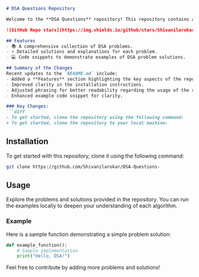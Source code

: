 ```markdown
# DSA Questions Repository

Welcome to the **DSA Questions** repository! This repository contains a collection of Data Structures and Algorithms (DSA) problems designed to help you enhance your coding skills.

![GitHub Repo stars](https://img.shields.io/github/stars/Shivanilarokar/DSA-Questions-) ![GitHub forks](https://img.shields.io/github/forks/Shivanilarokar/DSA-Questions-) ![GitHub issues](https://img.shields.io/github/issues/Shivanilarokar/DSA-Questions-)

## Features
- 📚 A comprehensive collection of DSA problems.
- ⚡ Detailed solutions and explanations for each problem.
- 💻 Code snippets to demonstrate examples of DSA problem solutions.

## Summary of the Changes
Recent updates to the `README.md` include:
- Added a **Features** section highlighting the key aspects of the repository.
- Improved clarity in the installation instructions.
- Adjusted phrasing for better readability regarding the usage of the repository.
- Enhanced example code snippet for clarity.

### Key Changes:
```diff
- To get started, clone the repository using the following command:
+ To get started, clone the repository to your local machine:
```

## Installation
To get started with this repository, clone it using the following command:

```bash
git clone https://github.com/Shivanilarokar/DSA-Questions-
```

## Usage
Explore the problems and solutions provided in the repository. You can run the examples locally to deepen your understanding of each algorithm.

### Example
Here is a sample function demonstrating a simple problem solution:

```python
def example_function():
    # Sample implementation
    print("Hello, DSA!")
```

Feel free to contribute by adding more problems and solutions!
```